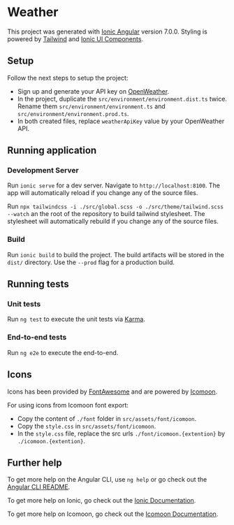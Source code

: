# Weather

This project was generated with [Ionic Angular](https://ionicframework.com/docs/angular/your-first-app) version 7.0.0.
Styling is powered by [Tailwind](https://tailwindcss.com) and [Ionic UI Components](https://ionicframework.com/docs/components).

## Setup

Follow the next steps to setup the project:
- Sign up and generate your API key on [OpenWeather](https://openweathermap.org/api).
- In the project, duplicate the ```src/environment/environment.dist.ts``` twice. Rename them ```src/environment/environment.ts``` and ```src/environment/environment.prod.ts```.
- In both created files, replace ```weatherApiKey``` value by your OpenWeather API.

## Running application

### Development Server

Run ```ionic serve``` for a dev server. Navigate to ```http://localhost:8100```. The app will automatically reload if you change any of the source files.

Run ```npx tailwindcss -i ./src/global.scss -o ./src/theme/tailwind.scss --watch``` an the root of the repository to build tailwind stylesheet. The stylesheet will automatically rebuild if you change any of the source files.

### Build

Run ```ionic build``` to build the project. The build artifacts will be stored in the ```dist/``` directory. Use the ```--prod``` flag for a production build.

## Running tests

### Unit tests

Run ```ng test``` to execute the unit tests via [Karma](https://karma-runner.github.io/latest/index.html).

### End-to-end tests

Run ```ng e2e``` to execute the end-to-end.

## Icons

Icons has been provided by [FontAwesome](https://fontawesome.com/) and are powered by [Icomoon](https://icomoon.io/).

For using icons from Icomoon font export:
- Copy the content of ```./font``` folder in ```src/assets/font/icomoon```.
- Copy the ```style.css``` in ```src/assets/font/icomoon```.
- In the ```style.css``` file, replace the src urls ```./font/icomoon.{extention}``` by ```./icomoon.{extention}```.

## Further help

To get more help on the Angular CLI, use ```ng help``` or go check out the [Angular CLI README](https://github.com/angular/angular-cli/blob/main/README.md).

To get more help on Ionic, go check out the [Ionic Documentation](https://ionicframework.com/docs/).

To get more help on Icomoon, go check out the [Icomoon Documentation](https://icomoon.io/docs.html).